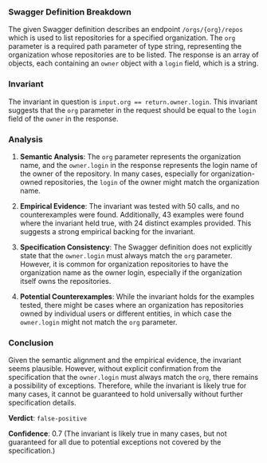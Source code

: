 ### Swagger Definition Breakdown
The given Swagger definition describes an endpoint `/orgs/{org}/repos` which is used to list repositories for a specified organization. The `org` parameter is a required path parameter of type string, representing the organization whose repositories are to be listed. The response is an array of objects, each containing an `owner` object with a `login` field, which is a string.

### Invariant
The invariant in question is `input.org == return.owner.login`. This invariant suggests that the `org` parameter in the request should be equal to the `login` field of the `owner` in the response.

### Analysis
1. **Semantic Analysis**: The `org` parameter represents the organization name, and the `owner.login` in the response represents the login name of the owner of the repository. In many cases, especially for organization-owned repositories, the `login` of the owner might match the organization name.

2. **Empirical Evidence**: The invariant was tested with 50 calls, and no counterexamples were found. Additionally, 43 examples were found where the invariant held true, with 24 distinct examples provided. This suggests a strong empirical backing for the invariant.

3. **Specification Consistency**: The Swagger definition does not explicitly state that the `owner.login` must always match the `org` parameter. However, it is common for organization repositories to have the organization name as the owner login, especially if the organization itself owns the repositories.

4. **Potential Counterexamples**: While the invariant holds for the examples tested, there might be cases where an organization has repositories owned by individual users or different entities, in which case the `owner.login` might not match the `org` parameter.

### Conclusion
Given the semantic alignment and the empirical evidence, the invariant seems plausible. However, without explicit confirmation from the specification that the `owner.login` must always match the `org`, there remains a possibility of exceptions. Therefore, while the invariant is likely true for many cases, it cannot be guaranteed to hold universally without further specification details.

**Verdict**: `false-positive`

**Confidence**: 0.7 (The invariant is likely true in many cases, but not guaranteed for all due to potential exceptions not covered by the specification.)

